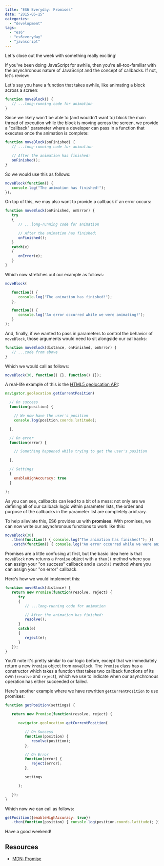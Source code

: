 ```yaml
---
title: "ES6 Everyday: Promises"
date: "2015-05-15"
categories: 
  - "development"
tags: 
  - "es6"
  - "es6everyday"
  - "javascript"
---
```


Let's close out the week with something really exciting!

If you've been doing JavaScript for awhile, then you're all-too-familiar with the asynchronous nature of JavaScript and the concept of callbacks. If not, let's review:

Let's say you have a function that takes awhile, like animating a block across a screen:

```javascript
function moveBlock() {
   // ...long-running code for animation
}
```

Since we likely won't be able to (and wouldn't want to) block the main thread of execution while the block is moving across the screen, we provide a "callback" parameter where a developer can pass in a function that executes once the animation is complete:

```javascript
function moveBlock(onFinished) {
   // ...long-running code for animation

   // After the animation has finished:
   onFinished();
}
```

So we would use this as follows:

```javascript
moveBlock(function() {
   console.log("The animation has finished!");
});
```

On top of this, we may also want to provide a callback if an error occurs:

```javascript
function moveBlock(onFinished, onError) {
   try
   {
      // ...long-running code for animation

      // After the animation has finished:
      onFinished();
   }
   catch(e)
   {
      onError(e);
   }
}
```

Which now stretches out our example as follows:

```javascript
moveBlock(

   function() {
      console.log("The animation has finished!");
   },

   function() {
      console.log("An error occurred while we were animating!");
   }
);
```

And, finally, if we wanted to pass in parameters to control the behavior of `moveBlock`, those arguments would need to sit alongside our callbacks:

```javascript
function moveBlock(distance, onFinished, onError) {
   // ...code from above
}
```

Which we would call as follows:

```javascript
moveBlock(30, function() {}, function() {});
```

A real-life example of this is the [HTML5 geolocation API](https://developer.mozilla.org/en-US/docs/Web/API/Geolocation/Using_geolocation):

```javascript
navigator.geolocation.getCurrentPosition(

  // On success
  function(position) {

    // We now have the user's position
    console.log(position.coords.latitude);

  },

  // On error
  function(error) {

    // Something happened while trying to get the user's position

  },

  // Settings
  {
    enableHighAccuracy: true
  }

);
```

As you can see, callbacks can lead to a bit of a mess: not only are we defining all of our callback logic within parameter lists, the order and purpose of the callbacks in the parameter list are completely arbitrary.

To help alleviate this, ES6 provides us with **promises**. With promises, we can now write our asynchronous functions to work like this:

```javascript
moveBlock(30)
   .then(function() { console.log("The animation has finished!"); })
   .catch(function() { console.log("An error occurred while we were animating!"); });
```

Promises are a little confusing at first, but the basic idea here is that `moveBlock` now returns a `Promise` object with a `then()` method where you can assign your "on success" callback and a `catch()` method where you can assign your "on error" callback.

Here's how we would implement this:

```javascript
function moveBlock(distance) {
   return new Promise(function(resolve, reject) {
      try
      {
         // ...long-running code for animation

         // After the animation has finished:
         resolve();
      }
      catch(e)
      {
         reject(e);
      }
   });
}
```

You'll note it's pretty similar to our logic before, except that we immediately return a new `Promise` object from `moveBlock`. The `Promise` class has a constructor which takes a function that takes two callback functions of its own (`resolve` and `reject`), which we use to indicate when our asynchronous operation has either succeeded or failed.

Here's another example where we have rewritten `getCurrentPosition` to use promises:

```javascript
function getPosition(settings) {

   return new Promise(function(resolve, reject) {

      navigator.geolocation.getCurrentPosition(

         // On Success
         function(position) {
            resolve(position);
         },

         // On Error
         function(error) {
            reject(error);
         },

         settings

      );

   });
}
```

Which now we can call as follows:

```javascript
getPosition({enableHighAccuracy: true})
   .then(function(position) { console.log(position.coords.latitude); })
```

Have a good weekend!

## Resources

- [MDN: Promise](https://developer.mozilla.org/en-US/docs/Web/JavaScript/Reference/Global_Objects/Promise)
